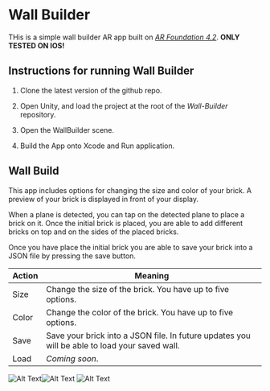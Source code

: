 # Wall Builder

THis is a simple wall builder AR app built on [*AR Foundation 4.2*](https://docs.unity3d.com/Packages/com.unity.xr.arfoundation@4.2/manual/index.html).
**ONLY TESTED ON IOS!**


## Instructions for running Wall Builder

1. Clone the latest version of the github repo.

2. Open Unity, and load the project at the root of the *Wall-Builder* repository.

3. Open the WallBuilder scene.

4. Build the App onto Xcode and Run application.


## Wall Build

This app includes options for changing the size and color of your brick. A preview of your brick is displayed in front of your display.

When a plane is detected, you can tap on the detected plane to place a brick on it. Once the initial brick is placed, you are able to add different bricks on top and on the sides of the placed bricks.

Once you have place the initial brick you are able to save your brick into a JSON file by pressing the save button.

| Action | Meaning |
| ------ | ------- |
| Size  | Change the size of the brick. You have up to five options. |
| Color | Change the color of the brick. You have up to five options. |
| Save | Save your brick into a JSON file. In future updates you will be able to load your saved wall. |
| Load | *Coming soon*. |

![Alt Text](https://media.giphy.com/media/i1UjdVcwcLBh8Z1dOL/giphy-downsized-large.gif?cid=790b76113ffdc8338a6662a0d4674505b39083c2f8437873&rid=giphy-downsized-large.gif&ct=g)![Alt Text](https://media.giphy.com/media/i1UjdVcwcLBh8Z1dOL/giphy-downsized-large.gif?cid=790b76113ffdc8338a6662a0d4674505b39083c2f8437873&rid=giphy-downsized-large.gif&ct=g)
![Alt Text](https://media.giphy.com/media/8BDC69mfp0ZJ381teR/giphy-downsized-large.gif?cid=790b76113f0d6e9e7464722440747743d25050c083b23aff&rid=giphy-downsized-large.gif&ct=g)

